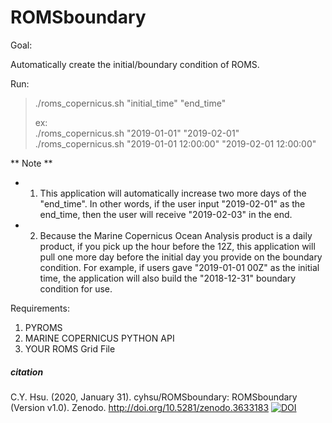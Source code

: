 # ROMSboundary


Goal:

  Automatically create the initial/boundary condition of ROMS.
  
Run:  
>  ./roms_copernicus.sh "initial_time" "end_time"
>  
>  ex:  
> ./roms_copernicus.sh "2019-01-01" "2019-02-01"  
> ./roms_copernicus.sh "2019-01-01 12:00:00" "2019-02-01 12:00:00"  
  
** Note **    
- 1. This application will automatically increase two more days of the "end_time". In other words, if the user input "2019-02-01" as the end_time, then the user will receive "2019-02-03" in the end.    
- 2. Because the Marine Copernicus Ocean Analysis product is a daily product, if you pick up the hour before the 12Z, this application will pull one more day before the initial day you provide on the boundary condition. For example, if users gave "2019-01-01 00Z" as the initial time,  the application will also build the "2018-12-31" boundary condition for use.   
    
Requirements:

  1. PYROMS
  2. MARINE COPERNICUS PYTHON API
  3. YOUR ROMS Grid File
  
  

##### citation
C.Y. Hsu. (2020, January 31). cyhsu/ROMSboundary: ROMSboundary (Version v1.0). Zenodo. http://doi.org/10.5281/zenodo.3633183
[![DOI](https://zenodo.org/badge/217359291.svg)](https://zenodo.org/badge/latestdoi/217359291)
